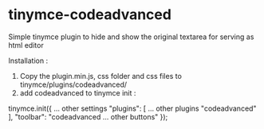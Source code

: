 # tinymce-codeadvanced
Simple tinymce plugin to hide and show the original textarea for serving as html editor

Installation :
1. Copy the plugin.min.js, css folder and css files to tinymce/plugins/codeadvanced/ 
2. add codeadvanced to tinymce init :


  tinymce.init({
      ... other settings
      "plugins": [
        ... other plugins
        "codeadvanced"
      ],
      "toolbar": "codeadvanced ... other buttons"
  });
  
  
